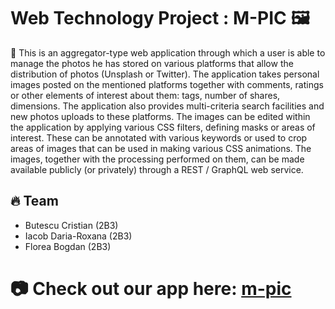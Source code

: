 # Web Technology Project : M-PIC 🖼️
📝 This is an aggregator-type web application through which a user
    is able to manage the photos he has stored on various platforms that
    allow the distribution of photos (Unsplash or Twitter).
    The application takes personal images posted on the mentioned platforms together with comments, 
    ratings or other elements of interest about them: tags, number of shares, dimensions.
    The application also provides multi-criteria search facilities and new photos uploads to 
    these platforms. The images can be edited within the application by applying various CSS filters, 
    defining masks or areas of interest. These can be annotated with various keywords or used to crop 
    areas of images that can be used in making various CSS animations.
    The images, together with the processing performed on them, can be made available publicly 
    (or privately) through a REST / GraphQL web service.

## 🔥 Team
- Butescu Cristian (2B3)
- Iacob Daria-Roxana (2B3)
- Florea Bogdan (2B3)

# 📷 Check out our app here: [m-pic]( https://m-pic.herokuapp.com/ )
